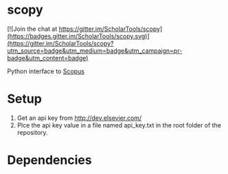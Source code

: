 # scopy

[![Join the chat at https://gitter.im/ScholarTools/scopy](https://badges.gitter.im/ScholarTools/scopy.svg)](https://gitter.im/ScholarTools/scopy?utm_source=badge&utm_medium=badge&utm_campaign=pr-badge&utm_content=badge)

Python interface to [Scopus](https://www.scopus.com/)


# Setup

1) Get an api key from http://dev.elsevier.com/
2) Plce the api key value in a file named api_key.txt in the root folder of the repository.

# Dependencies

